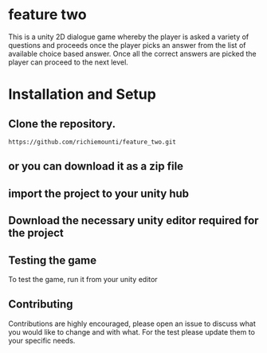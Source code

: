 # feature two
This is a unity 2D dialogue game whereby the player is asked a variety of questions and proceeds once the
player picks an answer from the list of available choice based answer.
Once all the correct answers are picked the player can proceed to the next level.


# Installation and Setup
## Clone the repository.
```
https://github.com/richiemounti/feature_two.git
```


## or you can download it as a zip file


## import the project to your unity hub

## Download the necessary unity editor required for the project

## Testing the game
To test the game, run it from your unity editor


## Contributing
Contributions are highly encouraged, please open an issue to discuss what you would like to change and with what.
For the test please update them to your specific needs.
